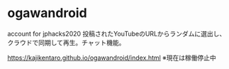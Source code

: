 # ogawandroid
account for jphacks2020
投稿されたYouTubeのURLからランダムに選出し、クラウドで同期して再生。チャット機能。

https://kajikentaro.github.io/ogawandroid/index.html
※現在は稼働停止中
